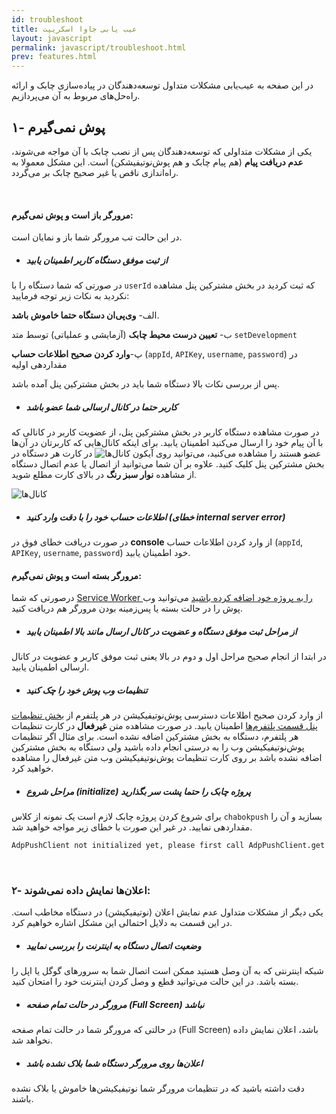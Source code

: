 ```yaml
---
id: troubleshoot
title: عیب یابی جاوا اسکریپت
layout: javascript
permalink: javascript/troubleshoot.html
prev: features.html
---
```


در این صفحه به عیب‌یابی مشکلات متداول توسعه‌دهندگان در پیاده‌سازی چابک و ارائه راه‌‌حل‌های مربوط به آن می‌پردازیم.

## ۱- پوش نمی‌گیرم

یکی از مشکلات متداولی که توسعه‌دهندگان پس از نصب چابک با آن مواجه می‌شوند،‌ **عدم دریافت پیام** (هم پیام چابک و هم پوش‌نوتیفیشکن) است. این مشکل معمولا به راه‌اندازی ناقص یا غیر صحیح چابک بر می‌گردد.

<Br>

#### مرورگر باز است و پوش نمی‌گیرم: 

در این حالت تب مرورگر شما باز و نمایان است.

- ##### از ثبت موفق دستگاه کاربر اطمینان یابید

در صورتی که شما دستگاه را با `userId` که ثبت کردید در بخش مشترکین پنل مشاهده نکردید به نکات زیر توجه فرمایید:

الف- **وی‌پی‌ان دستگاه حتما خاموش باشد**.

ب- **تعیین درست محیط چابک** (آزمایشی و عملیاتی) توسط متد `setDevelopment`

پ-**وارد کردن صحیح اطلاعات حساب** (`appId`, `APIKey`, `username`, `password`) در مقداردهی اولیه


پس از بررسی نکات بالا دستگاه شما باید در بخش مشترکین پنل آمده باشد. 


- ##### کاربر حتما در کانال ارسالی شما عضو باشد

در صورت مشاهده دستگاه کاربر در بخش مشترکین پنل، از عضویت کاربر در کانالی که با آن پیام خود را ارسال می‌کنید اطمینان یابید. برای اینکه کانال‌هایی که کاربرتان در آن‌ها عضو هستند را مشاهده می‌کنید، می‌توانید روی آیکون ![کانال‌ها](http://uupload.ir/files/24jn_channels.png) در کارت هر دستگاه در بخش مشترکین پنل کلیک کنید. علاوه بر آن شما می‌توانید از اتصال یا عدم اتصال دستگاه از مشاهده **نوار سبز رنگ** در بالای کارت مطلع شوید.


![کانال‌ها](http://uupload.ir/files/avly_test.png
)

- ##### اطلاعات حساب خود را با دقت وارد کنید (خطای internal server error)

در صورت دریافت خطای فوق در **console** از وارد کردن اطلاعات حساب (`appId`, `APIKey`, `username`, `password`) خود اطمینان یابید.

#### مرورگر بسته است و پوش نمی‌گیرم: 

درصورتی که شما [Service Worker را به پروژه خود اضافه کرده باشید](https://doc.chabokpush.com/javascript/installation.html#%D8%A7%D9%81%D8%B2%D9%88%D8%AF%D9%86-service-worker) می‌توانید وب پوش را در حالت بسته یا پس‌زمینه بودن مرورگر هم دریافت کنید. 

- ##### از مراحل ثبت موفق دستگاه و عضویت در کانال ارسال مانند بالا اطمینان یابید

در ابتدا از انجام صحیح مراحل اول و دوم در بالا یعنی ثبت موفق کاربر و عضویت در کانال ارسالی اطمینان یابید.

- ##### تنظیمات وب‌ پوش خود را چک کنید

از وارد کردن صحیح اطلاعات دسترسی پوش‌نوتیفیکیشن در هر پلتفرم از [بخش تنظیمات پنل قسمت پلتفرم‌ها](https://doc.chabokpush.com/panel/settings.html#%D9%BE%D9%84%D8%AA%D9%81%D8%B1%D9%85%D9%87%D8%A7) اطمینان یابید.
در صورت مشاهده متن **غیرفعال** در کارت تنظیمات هر پلتفرم، دستگاه به بخش مشترکین اضافه نشده است. برای مثال اگر تنظیمات پوش‌نوتیفیکیشن وب را به درستی انجام داده باشید ولی دستگاه به بخش مشترکین اضافه نشده باشد بر روی کارت تنظیمات پوش‌نوتیفیکیشن وب متن غیرفعال را مشاهده خواهید کرد.

- ##### مراحل شروع (initialize) پروژه چابک را حتما پشت سر بگذارید

برای شروع کردن پروژه چابک لازم است یک نمونه از کلاس `chabokpush` بسازید و آن را مقداردهی نمایید. در غیر این صورت با خطای زیر مواجه خواهید شد.

```bash
AdpPushClient not initialized yet, please first call AdpPushClient.get with parameters
```

<Br>


### ۲- اعلان‌ها نمایش داده نمی‌شوند:


یکی دیگر از مشکلات متداول عدم نمایش اعلان (نوتیفیکیشن) در دستگاه مخاطب است. در این قسمت به دلایل احتمالی این مشکل اشاره‌ خواهیم کرد.

- ##### وضعیت اتصال دستگاه به اینترنت را بررسی نمایید

شبکه اینترنتی که به آن وصل هستید ممکن است اتصال شما به سرورهای گوگل یا اپل را بسته باشد. در این حالت می‌توانید قطع و وصل کردن اینترنت خود را امتحان کنید.


- ##### مرورگر در حالت تمام صفحه (Full Screen) نباشد

در حالتی که مرورگر شما در حالت تمام صفحه (Full Screen) باشد، اعلان نمایش داده نخواهد شد.


- ##### اعلان‌ها روی مرورگر دستگاه شما بلاک نشده باشد

دقت داشته باشید که در تنظیمات مرورگر شما نوتیفیکیشن‌ها خاموش یا بلاک نشده باشند. 
